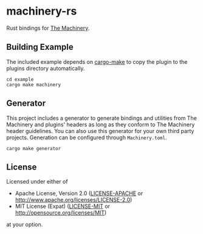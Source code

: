 # machinery-rs

Rust bindings for [The Machinery](https://ourmachinery.com/).


## Building Example

The included example depends on [cargo-make](https://github.com/sagiegurari/cargo-make) to copy the
plugin to the plugins directory automatically.

```
cd example
cargo make machinery
```


## Generator

This project includes a generator to generate bindings and utilities from The Machinery and plugins'
headers as long as they conform to The Machinery header guidelines.
You can also use this generator for your own third party projects.
Generation can be configured through `Machinery.toml`.

```
cargo make generator
```


## License

Licensed under either of

- Apache License, Version 2.0 ([LICENSE-APACHE](LICENSE-APACHE) or http://www.apache.org/licenses/LICENSE-2.0)
- MIT License (Expat) ([LICENSE-MIT](LICENSE-MIT) or http://opensource.org/licenses/MIT)

at your option.
